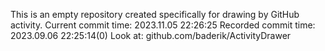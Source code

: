 This is an empty repository created specifically for drawing by GitHub activity.
Current commit time: 2023.11.05 22:26:25
Recorded commit time: 2023.09.06 22:25:14(0)
Look at: github.com/baderik/ActivityDrawer

